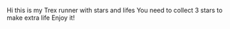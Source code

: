 Hi this is my Trex runner with stars and lifes
You need to collect 3 stars to make extra life
Enjoy it!
